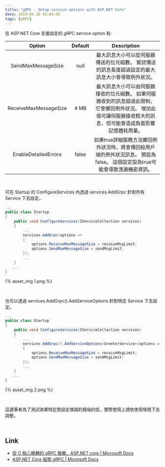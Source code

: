 ```yaml
---
title: "gRPC - Setup service options with ASP.NET Core"
date: 2019-05-18 03:04:45
tags: [gRPC]
---
```


在 ASP.NET Core 支援設定的 gRPC service option 有:  

<!-- More -->

| Option | Default | Description |
|:------:|:-------:|:-----------:|
| SendMaxMessageSize | null | 最大訊息大小可以從伺服器傳送的位元組數。 嘗試傳送的訊息長度超過設定的最大訊息大小會導致例外狀況。 |
| ReceiveMaxMessageSize | 4 MB | 最大訊息大小可以由伺服器接收的位元組數。 如果伺服器收到的訊息超過此限制，它會擲回例外狀況。 增加此值可讓伺服器接收較大的訊息，但可能會造成負面影響記憶體耗用量。 |
| EnableDetailedErrors | false | 如果true詳細服務方法擲回例外狀況時，將會傳回給用戶端的例外狀況訊息。 預設為 false。 這個設定設為true可能會導致洩漏機密資訊。 |

<br/>


可在 Startup 的 ConfigureServices 內透過 services.AddGrpc 針對所有 Service 下去設定。  

```C#
...
public class Startup
{
    public void ConfigureServices(IServiceCollection services)
    {
        ...
        services.AddGrpc(options =>
        {
            options.ReceiveMaxMessageSize = receiveMsgLimit;
            options.SendMaxMessageSize = sendMsgLimit;
        });
        ...
    }
   ...
}
```

{% asset_img 1.png %}

<br/>


也可以透過 services.AddGrpc().AddServiceOptions<T> 針對特定 Service 下去設定。  

```C#
...
public class Startup
{
    public void ConfigureServices(IServiceCollection services)
    {
        ...
        services.AddGrpc().AddServiceOptions<GreeterService>(options =>
        {
            options.ReceiveMaxMessageSize = receiveMsgLimit;
            options.SendMaxMessageSize = sendMsgLimit;
        });
        ...
    }
   ...
}
```

{% asset_img 2.png %}

<br/>


這邊筆者為了測試效果特定將設定值調的極端的低，實際使用上請依使用情境下去調整。  

<br/>


Link
----
* [從 C 核心移轉的 gRPC 服務，ASP.NET core | Microsoft Docs](https://docs.microsoft.com/zh-tw/aspnet/core/grpc/migration?view=aspnetcore-3.0)
* [ASP.NET Core 組態 gRPC | Microsoft Docs](https://docs.microsoft.com/zh-tw/aspnet/core/grpc/configuration?view=aspnetcore-3.0)

